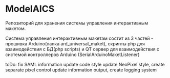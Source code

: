 # ModelAICS
Репозиторий для хранения системы управления интерактивным макетом.

Система управления интерактивным макетам состит из 3 частей - прошивка Arduino(папка ard_universal_maket), скрипты php для взаимодействия с БД(php scripts) и QT сервер для взаимодействия с системой контроллеров Arduino (SerialArduinoMaketListener)

toDo: fix SAML information
      update code style
      update NeoPixel style, create separate pixel control
      update information output, create logging system
